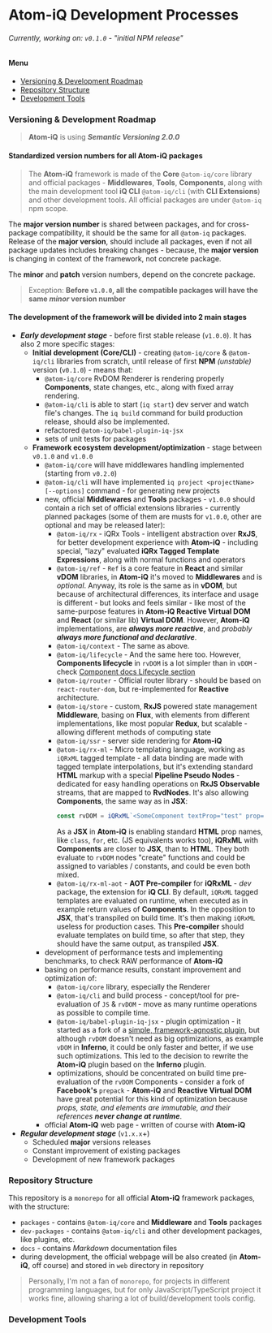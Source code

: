 Atom-iQ Development Processes
=============================
###### Currently, working on: `v0.1.0` - *"initial NPM release"*

#### Menu
- [Versioning & Development Roadmap](#versioning--development-roadmap)
- [Repository Structure](#repository-structure)
- [Development Tools](#development-tools)

### Versioning & Development Roadmap
> **Atom-iQ** is using _**Semantic Versioning 2.0.0**_

#### Standardized version numbers for all **Atom-iQ** packages
> The **Atom-iQ** framework is made of the **Core** `@atom-iq/core` library and official packages - **Middlewares**,
> **Tools**, **Components**, along with the main development tool **iQ CLI** `@atom-iq/cli` (with **CLI Extensions**)
> and other development tools. All official packages are under `@atom-iq` npm scope.

The **major version number** is shared between packages, and for cross-package compatibility, it should be the same
for all `@atom-iq` packages. Release of the **major version**, should include all packages, even if not all package updates
includes breaking changes - because, the **major version** is changing in context of the framework, not concrete package.

The **minor** and **patch** version numbers, depend on the concrete package.
> Exception: **Before `v1.0.0`, all the compatible packages will have the same *minor* version number**

#### The development of the framework will be divided into 2 main stages
- _**Early development stage**_ - before first stable release (`v1.0.0`). It has also 2 more specific stages:
  - **Initial development (Core/CLI)** - creating `@atom-iq/core` & `@atom-iq/cli` libraries from scratch,
    until release of first **NPM** _(unstable)_ version (`v0.1.0`) - means that:
    - `@atom-iq/core` RvDOM Renderer is rendering properly **Components**, state changes, etc., along with fixed array rendering.
    - `@atom-iq/cli` is able to start (`iq start`) dev server and watch file's changes. The `iq build` command for
      build production release, should also be implemented.
    - refactored `@atom-iq/babel-plugin-iq-jsx`
    - sets of unit tests for packages
  - **Framework ecosystem development/optimization** - stage between `v0.1.0` and `v1.0.0`
    - `@atom-iq/core` will have middlewares handling implemented (starting from `v0.2.0`)
    - `@atom-iq/cli` will have implemented `iq project <projectName> [--options]` command - for generating
      new projects
    - new, official **Middlewares** and **Tools** packages - `v1.0.0` should contain a rich set of official
      extensions libraries - currently planned packages (some of them are musts for `v1.0.0`, other are
      optional and may be released later):
      - `@atom-iq/rx` - iQRx Tools - intelligent abstraction over **RxJS**, for better development
        experience with **Atom-iQ** - including special, "lazy" evaluated **iQRx Tagged Template Expressions**,
        along with normal functions and operators
      - `@atom-iq/ref` - `Ref` is a core feature in **React** and similar **vDOM** libraries, in **Atom-iQ**
        it's moved to **Middlewares** and is _optional_. Anyway, its role is the same as in **vDOM**,
        but because of architectural differences, its interface and usage is different - but looks and feels
        similar - like most of the same-purpose features in **Atom-iQ Reactive Virtual DOM** and **React** (or
        similar lib) **Virtual DOM**. However,  **Atom-iQ** implementations, are _**always more reactive**_,
        and _probably **always more functional and declarative**_.
      - `@atom-iq/context` - The same as above.
      - `@atom-iq/lifecycle` - And the same here too. However, **Components lifecycle** in `rvDOM` is a lot
        simpler than in `vDOM` - check [Component docs Lifecycle section](docs/framework/COMPONENT.md#lifecycle)
      - `@atom-iq/router` - Official router library - should be based on `react-router-dom`, but re-implemented
        for **Reactive** architecture.
      - `@atom-iq/store` - custom, **RxJS** powered state management **Middleware**, basing on **Flux**,
        with elements from different implementations, like most popular **Redux**, but scalable - allowing different
        methods of computing state
      - `@atom-iq/ssr` - server side rendering for **Atom-iQ**
      - `@atom-iq/rx-ml` - Micro templating language, working as `iQRxML` tagged template - all data binding are
        made with tagged template interpolations, but it's extending standard **HTML** markup with a special **Pipeline
        Pseudo Nodes** - dedicated for easy handling operations on **RxJS Observable** streams, that are mapped to
        **RvdNodes**. It's also allowing **Components**, the same way as in **JSX**:
        ```jsx
        const rvDOM = iQRxML`<SomeComponent textProp="test" prop=${prop} ...${rest} />`
        ```
        As a **JSX** in **Atom-iQ** is enabling standard **HTML** prop names, like `class`, `for`, etc. (JS
        equivalents works too), **iQRxML** with **Components** are closer to **JSX**, than to **HTML**. They both
        evaluate to `rvDOM` nodes "create" functions and could be assigned to variables / constants, and could be
        even both mixed.
      - `@atom-iq/rx-ml-aot` - **AOT Pre-compiler** for **iQRxML** - _dev_ package, the extension for **iQ CLI**. By
        default, `iQRxML` tagged templates are evaluated on runtime, when executed as in example return values
        of **Components**. In the opposition to **JSX**, that's transpiled on build time. It's then making `iQRxML`
        useless for production cases. This **Pre-compiler** should evaluate templates on build time, so after that step,
        they should have the same output, as transpiled **JSX**.
    - development of performance tests and implementing benchmarks, to check RAW performance of **Atom-iQ**
    - basing on performance results, constant improvement and optimization of:
      - `@atom-iq/core` library, especially the Renderer
      - `@atom-iq/cli` and build process - concept/tool for pre-evaluation of `JS` & `rvDOM` - move as many runtime
         operations as possible to compile time.
      - `@atom-iq/babel-plugin-iq-jsx` - plugin optimization - it started as a fork of a [simple, framework-agnostic
        plugin](https://github.com/calebmer/node_modules/tree/master/babel-plugin-transform-jsx), but although `rvDOM`
        doesn't need as big optimizations, as example `vDOM` in **Inferno**, it could be only faster and better,
        if we use such optimizations. This led to the decision to rewrite the **Atom-iQ** plugin based on
        the **Inferno** plugin.
      - optimizations, should be concentrated on build time pre-evaluation of the `rvDOM` Components - consider a fork
        of **Facebook's** `prepack` - **Atom-iQ** and **Reactive Virtual DOM** have great potential for this kind
        of optimization because _props, state, and elements are immutable, and their references **never change at runtime**_.
    - official **Atom-iQ** web page - written of course with **Atom-iQ**
- _**Regular development stage**_ (`v1.x.x`+)
  - Scheduled **major** versions releases
  - Constant improvement of existing packages
  - Development of new framework packages

### Repository Structure
This repository is a `monorepo` for all official **Atom-iQ** framework packages, with the structure:
- `packages` - contains `@atom-iq/core` and **Middleware** and **Tools** packages
- `dev-packages` - contains `@atom-iq/cli` and other development packages, like plugins, etc.
- `docs` - contains *Markdown* documentation files
- during development, the official webpage will be also created (in **Atom-iQ**, off course) and stored in `web` directory
  in repository
> Personally, I'm not a fan of `monorepo`, for projects in different programming languages, but for only
> JavaScript/TypeScript project it works fine, allowing sharing a lot of build/development tools config.
### Development Tools
